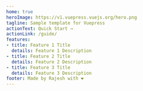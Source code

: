 ```yaml
---
home: true
heroImage: https://v1.vuepress.vuejs.org/hero.png
tagline: Sample template for Vuepress
actionText: Quick Start →
actionLink: /guide/
features:
- title: Feature 1 Title
  details: Feature 1 Description
- title: Feature 2 Title
  details: Feature 2 Description
- title: Feature 3 Title
  details: Feature 3 Description
footer: Made by Rajesh with ❤️
---
```

